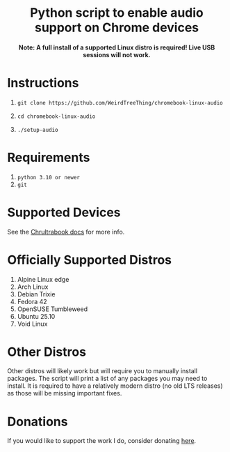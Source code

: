 <h1 align="center">Python script to enable audio support on Chrome devices</h1>

<h4 align="center">Note: A full install of a supported Linux distro is required! Live USB sessions will not work.</h4>

# Instructions
1.     git clone https://github.com/WeirdTreeThing/chromebook-linux-audio
2.     cd chromebook-linux-audio
3.     ./setup-audio

# Requirements
1. `python 3.10 or newer`
2. `git`

# Supported Devices
See the [Chrultrabook docs](https://docs.chrultrabook.com/docs/devices.html) for more info.

# Officially Supported Distros
1. Alpine Linux edge
2. Arch Linux
3. Debian Trixie
4. Fedora 42
5. OpenSUSE Tumbleweed
6. Ubuntu 25.10
7. Void Linux

# Other Distros
Other distros will likely work but will require you to manually install packages. The script will print a list of any packages you may need to install. It is required to have a relatively modern distro (no old LTS releases) as those will be missing important fixes.

# Donations
If you would like to support the work I do, consider donating [here](https://paypal.me/weirdtreething).
